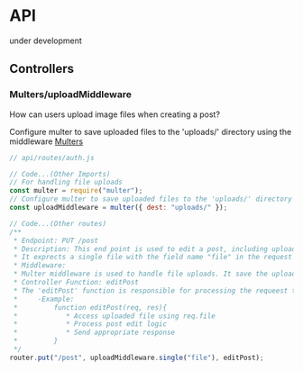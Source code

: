 # API

under development

## Controllers

### Multers/uploadMiddleware

How can users upload image files when creating a post?

Configure multer to save uploaded files to the 'uploads/' directory using the middleware [Multers](https://www.npmjs.com/package/multer)

```js
// api/routes/auth.js

// Code...(Other Imports)
// For handling file uploads
const multer = require("multer");
// Configure multer to save uploaded files to the 'uploads/' directory
const uploadMiddleware = multer({ dest: "uploads/" });

// Code...(Other routes)
/**
 * Endpoint: PUT /post
 * Description: This end point is used to edit a post, including uploading a file.
 * It exprects a single file with the field name "file" in the request body
 * Middleware:
 * Multer middleware is used to handle file uploads. It save the uploaded file to the 'uploads/' directory with a unique name.
 * Controller Function: editPost
 * The 'editPost' function is responsible for processing the requeest to edit a post
 *     -Example:
 *         function editPost(req, res){
 *            * Access uploaded file using req.file
 *            * Process post edit logic
 *            * Send appropriate response
 *         }
 */
router.put("/post", uploadMiddleware.single("file"), editPost);
```
